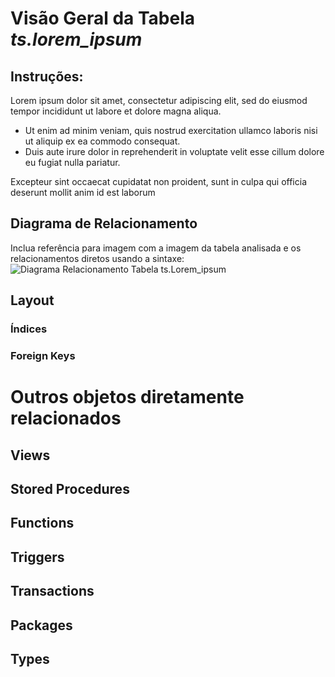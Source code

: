 # Visão Geral da Tabela _ts.lorem_ipsum_
## Instruções:
Lorem ipsum dolor sit amet, consectetur adipiscing elit, sed do eiusmod tempor incididunt ut labore et dolore magna aliqua. 
* Ut enim ad minim veniam, quis nostrud exercitation ullamco laboris nisi ut aliquip ex ea commodo consequat.
* Duis aute irure dolor in reprehenderit in voluptate velit esse cillum dolore eu fugiat nulla pariatur.

Excepteur sint occaecat cupidatat non proident, sunt in culpa qui officia deserunt mollit anim id est laborum

## Diagrama de Relacionamento
Inclua referência para imagem com a imagem da tabela analisada e os relacionamentos diretos usando a sintaxe: ![Diagrama Relacionamento Tabela ts.Lorem_ipsum](url)





## Layout

### Índices

### Foreign Keys

# Outros objetos diretamente relacionados
## Views

## Stored Procedures

## Functions

## Triggers

## Transactions

## Packages

## Types


